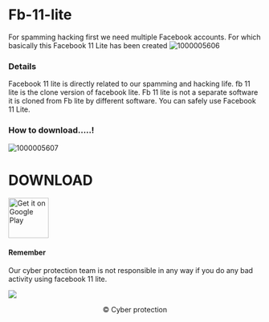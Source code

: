 # Fb-11-lite
For spamming hacking first we need multiple Facebook accounts. For which basically this Facebook 11 Lite has been created
![1000005606](https://github.com/infocp/Fb-11-lite/assets/158504182/d78957c9-4f83-4b90-bc29-5f7dd843f593)
### Details 
Facebook 11 lite is directly related to our spamming and hacking life. fb 11 lite is the clone version of facebook lite. Fb 11 lite is not a separate software it is cloned from Fb lite by different software. You can safely use Facebook 11 Lite. 

 ### How to download.....!
![1000005607](https://github.com/infocp/Fb-11-lite/assets/158504182/3cc08df7-3715-4fa5-b99b-b22b75976a7f)
# DOWNLOAD
<!-- Click the download button to download latest release app. -->
[<img src="https://play.google.com/intl/en_us/badges/images/generic/en-play-badge.png"
     alt="Get it on Google Play"
     height="80">](https://www.google.com/search?q=anonbar+fb+11+lite&oq=Anonbar&gs_lcrp=EgZjaHJvbWUqBggFEEUYOzIGCAAQRRg8MgYIARBFGDwyBggCEEUYPDIJCAMQRRg5GIAEMgYIBBBFGDwyBggFEEUYOzIGCAYQRRg7MgYIBxBFGDvSAQgzNTgzajBqN6gCALACAA&client=ms-android-kddi-jp-revc&sourceid=chrome-mobile&ie=UTF-8)
<!-- BEGIN LATEST DOWNLOAD BUTTON -->

#### Remember
Our cyber ​​protection team is not responsible in any way if you do any bad activity using facebook 11 lite.

![](https://komarev.com/ghpvc/?username=your-github-username&label=Total+download)
 <div align="center">
© Cyber protection
